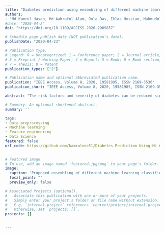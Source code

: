```yaml
---
title: "Diabetes prediction using ensembling of different machine learning classifiers"
authors:
- "Md Kamrul Hasan, Md Aahraful Alam, Dola Das, Eklas Hossian, Mahmudul Hasan"
#date: "2020-04-2"
doi: "https://doi.org/10.1109/ACCESS.2020.2989857"

# Schedule page publish date (NOT publication's date).
publishDate: "2020-04-23"

# Publication type.
# Legend: 0 = Uncategorized; 1 = Conference paper; 2 = Journal article;
# 3 = Preprint / Working Paper; 4 = Report; 5 = Book; 6 = Book section;
# 7 = Thesis; 8 = Patent
publication_types: ["2"]

# Publication name and optional abbreviated publication name.
publication: "IEEE Access, Volume 8, 2020, 19581985, ISSN 2169-3536"
publication_short: "IEEE Access, Volume 8, 2020, 19581985, ISSN 2169-3536"

abstract: "The risk factors and severity of diabetes can be reduced significantly if a precise early prediction is possible. The robust and accurate prediction of diabetes is highly challenging due to the limited number of labeled data and also the presence of outliers (or missing values) in the diabetes datasets. This paper proposes a robust framework for diabetes prediction where the outlier rejection, filling the missing values, data standardization, feature selection, K-fold cross-validation, and different machine learning (ML) classifiers (k-nearest Neighbour, Decision Trees, Random Forest, AdaBoost, Naive Bayes, and XGBoost) and multilayer perceptron (MLP) were employed. The weighted ensembling of different ML models is also proposed to improve diabetes prediction, where the weights are estimated from the corresponding area under the ROC curve (AUC) of the ML model. AUC is chosen as the performance metric, which is then maximized during hyperparameter tuning using the grid search technique. All the experiments were conducted under the same conditions using the Pima Indian Diabetes Dataset. From all the extensive experiments, our proposed ensembling classifier is the best-performing classifier with the sensitivity, specificity, false omission rate, diagnostic odds ratio, and AUC of 0.789, 0.934, 0.092, 66.234, and 0.950, respectively, which outperforms the state-of-the-art results by 2.00 % in AUC. Our proposed framework for diabetes prediction outperforms the other methods discussed in the article. It can also provide better results on the same dataset, leading to better performance in diabetes prediction. Our source code for diabetes prediction is made publicly available."

# Summary. An optional shortened abstract.
summary: ''

tags:
- Data preprocessing
- Machine learning
- Feature engineering 
- Data Science 
featured: false
url_code: https://github.com/kamruleee51/Diabetes-Prediction-Using-ML-Classifiers

 
# Featured image
# To use, add an image named `featured.jpg/png` to your page's folder.
image:
  caption: 'Proposed ensembling of different machine learning classifiers'
  focal_point: ""
  preview_only: false

# Associated Projects (optional).
#   Associate this publication with one or more of your projects.
#   Simply enter your project's folder or file name without extension.
#   E.g. `internal-project` references `content/project/internal-project/index.md`.
#   Otherwise, set `projects: []`.
projects: []


---
```

